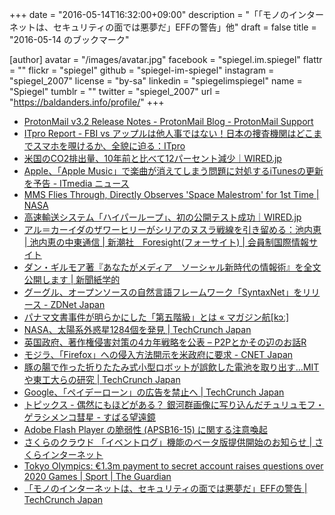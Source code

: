 +++
date = "2016-05-14T16:32:00+09:00"
description = "「「モノのインターネットは、セキュリティの面では悪夢だ」EFFの警告」他"
draft = false
title = "2016-05-14 のブックマーク"

[author]
  avatar = "/images/avatar.jpg"
  facebook = "spiegel.im.spiegel"
  flattr = ""
  flickr = "spiegel"
  github = "spiegel-im-spiegel"
  instagram = "spiegel_2007"
  license = "by-sa"
  linkedin = "spiegelimspiegel"
  name = "Spiegel"
  tumblr = ""
  twitter = "spiegel_2007"
  url = "https://baldanders.info/profile/"
+++

- [ProtonMail v3.2 Release Notes - ProtonMail Blog - ProtonMail Support](https://protonmail.com/blog/protonmail-beta-v3-2-release-notes/)
- [ITpro Report - FBI vs アップルは他人事ではない！日本の捜査機関はどこまでスマホを覗けるか、全貌に迫る：ITpro](http://itpro.nikkeibp.co.jp/atcl/column/14/090100053/051300151/?rt=nocnt)
- [米国のCO2排出量、10年前と比べて12パーセント減少｜WIRED.jp](http://wired.jp/2016/05/12/us-carbon-emissions-drop/)
- [Apple、「Apple Music」で楽曲が消えてしまう問題に対処するiTunesの更新を予告 - ITmedia ニュース](http://www.itmedia.co.jp/news/articles/1605/14/news036.html)
- [MMS Flies Through, Directly Observes 'Space Malestrom' for 1st Time | NASA](http://www.nasa.gov/feature/goddard/2016/nasa-directly-observes-fundamental-process-of-nature-for-1st-time)
- [高速輸送システム「ハイパーループ」、初の公開テスト成功｜WIRED.jp](http://wired.jp/2016/05/13/hyperloop-one-rebrands-announces-test/)
- [アル＝カーイダのザワーヒリーがシリアのヌスラ戦線を引き留める：池内恵 | 池内恵の中東通信 | 新潮社　Foresight(フォーサイト) | 会員制国際情報サイト](http://www.fsight.jp/articles/-/41178)
- [ダン・ギルモア著『あなたがメディア　ソーシャル新時代の情報術』を全文公開します | 新聞紙学的](https://kaztaira.wordpress.com/2016/05/12/%E3%83%80%E3%83%B3%E3%83%BB%E3%82%AE%E3%83%AB%E3%83%A2%E3%82%A2%E8%91%97%E3%80%8E%E3%81%82%E3%81%AA%E3%81%9F%E3%81%8C%E3%83%A1%E3%83%87%E3%82%A3%E3%82%A2%E3%80%80%E3%82%BD%E3%83%BC%E3%82%B7%E3%83%A3/)
- [グーグル、オープンソースの自然言語フレームワーク「SyntaxNet」をリリース - ZDNet Japan](http://japan.zdnet.com/article/35082535/)
- [パナマ文書事件が明らかにした「第五階級」とは « マガジン航[kɔː]](https://magazine-k.jp/2016/05/13/panama-papers-and-fifth-estate/)
- [NASA、太陽系外惑星1284個を発見 | TechCrunch Japan](http://jp.techcrunch.com/2016/05/13/20160512astronomers-announce-largest-batch-of-new-planets-ever-discovered/)
- [英国政府、著作権侵害対策の4カ年戦略を公表 – P2Pとかその辺のお話R](http://p2ptk.org/copyright/312)
- [モジラ、「Firefox」への侵入方法開示を米政府に要求 - CNET Japan](http://japan.cnet.com/news/service/35082550/)
- [豚の腸で作った折りたたみ式小型ロボットが誤飲した電池を取り出す…MITや東工大らの研究 | TechCrunch Japan](http://jp.techcrunch.com/2016/05/13/20160512meatbot/)
- [Google、「ペイデーローン」の広告を禁止へ | TechCrunch Japan](http://jp.techcrunch.com/2016/05/12/20160511google-to-restrict-ads-for-payday-loans/)
- [トピックス - 偶然にもほどがある？ 銀河群画像に写り込んだチュリュモフ・ゲラシメンコ彗星 - すばる望遠鏡](http://subarutelescope.org/Topics/2016/05/12/j_index.html)
- [Adobe Flash Player の脆弱性 (APSB16-15) に関する注意喚起](https://www.jpcert.or.jp/at/2016/at160024.html)
- [さくらのクラウド 「イベントログ」機能のベータ版提供開始のお知らせ | さくらインターネット](https://www.sakura.ad.jp/news/sakurainfo/newsentry.php?id=1285)
- [Tokyo Olympics: €1.3m payment to secret account raises questions over 2020 Games | Sport | The Guardian](https://www.theguardian.com/sport/2016/may/11/tokyo-olympics-payment-diack-2020-games)
- [「モノのインターネットは、セキュリティの面では悪夢だ」EFFの警告 | TechCrunch Japan](http://jp.techcrunch.com/2016/05/12/20160509the-internet-of-things-is-security-nightmare-warns-eff/)
